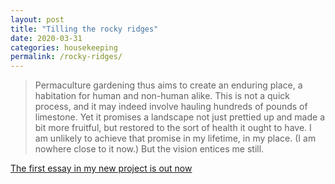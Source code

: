 ```yaml
---
layout: post
title: "Tilling the rocky ridges"
date: 2020-03-31
categories: housekeeping
permalink: /rocky-ridges/
---
```


> Permaculture gardening thus aims to create an enduring place, a habitation for human and non-human alike. This is not a quick process, and it may indeed involve hauling hundreds of pounds of limestone. Yet it promises a landscape not just prettied up and made a bit more fruitful, but restored to the sort of health it ought to have. I am unlikely to achieve that promise in my lifetime, in my place. (I am nowhere close to it now.) But the vision entices me still. 

[The first essay in my new project is out now](https://habitation.substack.com/p/the-fifth-sunday-in-lent-introductory)